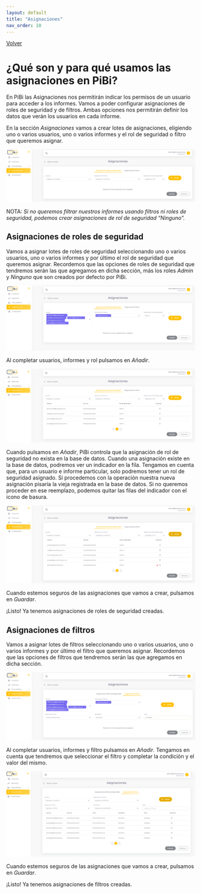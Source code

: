 ```yaml
---
layout: default
title: "Asignaciones"
nav_order: 10
---
```

[Volver](index.md)

# ¿Qué son y para qué usamos las asignaciones en PiBi? 

En PiBi las Asignaciones nos permitirán indicar los permisos de un usuario para acceder a los informes. Vamos a poder configurar asignaciones de roles de seguridad y de filtros. Ambas opciones nos permitirán definir los datos que verán los usuarios en cada informe. 

En la sección *Asignaciones* vamos a crear lotes de asignaciones, eligiendo uno o varios usuarios, uno o varios informes y el rol de seguridad o filtro que queremos asignar. 

![asignaciones1](Media/Asignaciones/asignaciones.PNG)

NOTA: *Si no queremos filtrar nuestros informes usando filtros ni roles de seguridad, podemos crear asignaciones de rol de seguridad “Ninguno”.* 

## Asignaciones de roles de seguridad 

Vamos a asignar lotes de roles de seguridad seleccionando uno o varios usuarios, uno o varios informes y por último el rol de seguridad que queremos asignar. Recordemos que las opciones de roles de seguridad que tendremos serán las que agregamos en dicha sección, más los roles *Admin* y *Ninguno* que son creados por defecto por PiBi. 

![asignaciones2](Media/Asignaciones/asignacion%20por%20lote%20roles.PNG)

Al completar usuarios, informes y rol pulsamos en *Añadir*.

![asignaciones3](Media/Asignaciones/asignacion%20por%20lote%20roles%20agregar.PNG)

Cuando pulsamos en *Añadir*, PiBi controla que la asignación de rol de seguridad no exista en la base de datos. Cuando una asignación existe en la base de datos, podremos ver un indicador  en la fila. Tengamos en cuenta que, para un usuario e informe particular, solo podremos tener un rol de seguridad asignado. Si procedemos con la operación nuestra nueva asignación pisaría la vieja registrada en la base de datos. Si no queremos proceder en ese reemplazo, podemos quitar las filas del indicador con el icono de basura.

![asignaciones4](Media/Asignaciones/asignacion%20por%20lote%20roles%20error.PNG)

Cuando estemos seguros de las asignaciones que vamos a crear, pulsamos en *Guardar*. 

¡Listo! Ya tenemos asignaciones de roles de seguridad creadas. 

## Asignaciones de filtros 

Vamos a asignar lotes de filtros seleccionando uno o varios usuarios, uno o varios informes y por último el filtro que queremos asignar. Recordemos que las opciones de filtros que tendremos serán las que agregamos en dicha sección. 

![asignaciones5](Media/Asignaciones/asignacion%20por%20lote%20filtros.PNG)

Al completar usuarios, informes y filtro pulsamos en *Añadir*. Tengamos en cuenta que tendremos que seleccionar el filtro y completar la condición y el valor del mismo. 

![asignaciones6](Media/Asignaciones/asignacion%20por%20lote%20filtros%20agregar.PNG)

Cuando estemos seguros de las asignaciones que vamos a crear, pulsamos en *Guardar*. 

¡Listo! Ya tenemos asignaciones de filtros creadas.  





